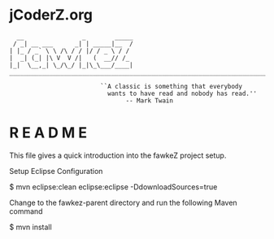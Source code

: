 # jCoderZ.org
      __                _        _____
     / _| __ ___      _| | _____|__  /
    | |_ / _` \ \ /\ / / |/ / _ \ / /
    |  _| (_| |\ V  V /|   (  __// /_
    |_|  \__,_| \_/\_/ |_|\_\___/____|
    ___________________________________________________________________________

                             ``A classic is something that everybody
                               wants to have read and nobody has read.''
                                    -- Mark Twain

R E A D M E
===========


This file gives a quick introduction into the fawkeZ project setup.

Setup Eclipse Configuration

$ mvn eclipse:clean eclipse:eclipse -DdownloadSources=true

Change to the fawkez-parent directory and run the following Maven command

$ mvn install
